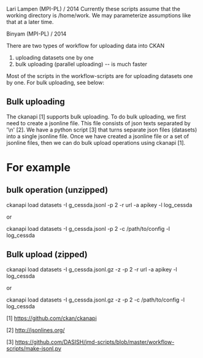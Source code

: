 Lari Lampen (MPI-PL) / 2014
Currently these scripts assume that the working directory is
/home/work. We may parameterize assumptions like that at a later time.

Binyam (MPI-PL) / 2014

There are two types of workflow for uploading data into CKAN

1. uploading datasets one by one
2. bulk uploading (parallel uploading) -- is much faster

Most of the scripts in the workflow-scripts are for uploading datasets one by one. For bulk uploading, see below:

Bulk uploading
--------------

The ckanapi [1] supports bulk uploading. To do bulk uploading, we first need to create a jsonline file. This file  consists of json texts separated by '\n' [2]. We have a python script [3] that turns separate json files (datasets) into a single jsonline file. Once we have created a jsonline file or a set of jsonline files, then we can do bulk upload operations using ckanapi [1].

# For example

bulk operation (unzipped)
-------------------------
ckanapi load datasets -I g_cessda.jsonl -p 2 -r url -a apikey -l log_cessda

or

ckanapi load datasets -I g_cessda.jsonl -p 2 -c /path/to/config -l log_cessda

Bulk upload (zipped)
----------------------
ckanapi load datasets -I g_cessda.jsonl.gz -z -p 2 -r url -a apikey -l log_cessda

or

ckanapi load datasets -I g_cessda.jsonl.gz -z -p 2 -c /path/to/config -l log_cessda

[1] https://github.com/ckan/ckanapi

[2] http://jsonlines.org/

[3] https://github.com/DASISH/jmd-scripts/blob/master/workflow-scripts/make-jsonl.py

